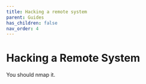 ```yaml
---
title: Hacking a remote system
parent: Guides
has_children: false
nav_order: 4
---
```


# Hacking a Remote System

You should nmap it.